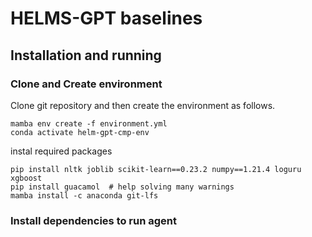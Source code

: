 # HELMS-GPT baselines

## Installation and running
### Clone and Create environment
Clone git repository and then create the environment as follows.

```commandline
mamba env create -f environment.yml
conda activate helm-gpt-cmp-env
```

instal required packages
```commandline
pip install nltk joblib scikit-learn==0.23.2 numpy==1.21.4 loguru xgboost
pip install guacamol  # help solving many warnings
mamba install -c anaconda git-lfs
```

### Install dependencies to run agent

